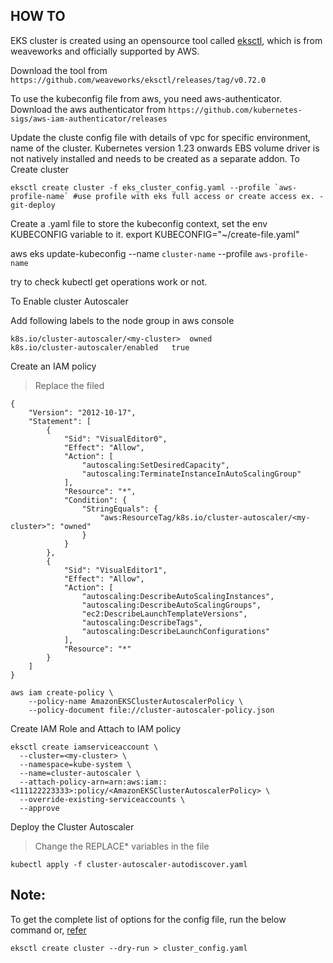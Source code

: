 ## HOW TO

EKS cluster is created using an opensource tool called [eksctl](https://eksctl.io), which is from weaveworks and officially supported by AWS.

Download the tool from `https://github.com/weaveworks/eksctl/releases/tag/v0.72.0`

To use the kubeconfig file from aws, you need aws-authenticator.
Download the aws authenticator from `https://github.com/kubernetes-sigs/aws-iam-authenticator/releases`

Update the cluste config file with details of vpc for specific environment, name of the cluster.
Kubernetes version 1.23 onwards EBS volume driver is not natively installed and needs to be created as a separate addon.
To Create cluster

```
eksctl create cluster -f eks_cluster_config.yaml --profile `aws-profile-name` #use profile with eks full access or create access ex. - git-deploy
```
Create a .yaml file to store the kubeconfig context, set the env KUBECONFIG variable to it.
export KUBECONFIG="~/create-file.yaml"

aws eks update-kubeconfig --name `cluster-name` --profile `aws-profile-name`

try to check kubectl get operations work or not.



To Enable cluster Autoscaler

Add following labels to the node group in aws console
```
k8s.io/cluster-autoscaler/<my-cluster> 	owned
k8s.io/cluster-autoscaler/enabled 	true
```

Create an IAM policy

> Replace the <my-cluster> filed

```
{
    "Version": "2012-10-17",
    "Statement": [
        {
            "Sid": "VisualEditor0",
            "Effect": "Allow",
            "Action": [
                "autoscaling:SetDesiredCapacity",
                "autoscaling:TerminateInstanceInAutoScalingGroup"
            ],
            "Resource": "*",
            "Condition": {
                "StringEquals": {
                    "aws:ResourceTag/k8s.io/cluster-autoscaler/<my-cluster>": "owned"
                }
            }
        },
        {
            "Sid": "VisualEditor1",
            "Effect": "Allow",
            "Action": [
                "autoscaling:DescribeAutoScalingInstances",
                "autoscaling:DescribeAutoScalingGroups",
                "ec2:DescribeLaunchTemplateVersions",
                "autoscaling:DescribeTags",
                "autoscaling:DescribeLaunchConfigurations"
            ],
            "Resource": "*"
        }
    ]
}
```

```
aws iam create-policy \
    --policy-name AmazonEKSClusterAutoscalerPolicy \
    --policy-document file://cluster-autoscaler-policy.json
```

Create IAM Role and Attach to IAM policy

```
eksctl create iamserviceaccount \
  --cluster=<my-cluster> \
  --namespace=kube-system \
  --name=cluster-autoscaler \
  --attach-policy-arn=arn:aws:iam::<111122223333>:policy/<AmazonEKSClusterAutoscalerPolicy> \
  --override-existing-serviceaccounts \
  --approve
```

Deploy the Cluster Autoscaler

> Change the REPLACE* variables in the file

```
kubectl apply -f cluster-autoscaler-autodiscover.yaml
```

## Note:

To get the complete list of options for the config file, run the below command or, [refer](https://eksctl.io/usage/schema/)
```
eksctl create cluster --dry-run > cluster_config.yaml
```
